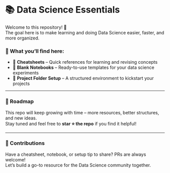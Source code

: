 # 📚 Data Science Essentials

Welcome to this repository! 🎉  
The goal here is to make learning and doing Data Science easier, faster, and more organized.  

### 🚀 What you’ll find here:
- 📝 **Cheatsheets** – Quick references for learning and revising concepts  
- 📓 **Blank Notebooks** – Ready-to-use templates for your data science experiments  
- 📂 **Project Folder Setup** – A structured environment to kickstart your projects  

---

### 🔮 Roadmap
This repo will keep growing with time – more resources, better structures, and new ideas.  
Stay tuned and feel free to **star ⭐ the repo** if you find it helpful!  

---

### 🤝 Contributions
Have a cheatsheet, notebook, or setup tip to share? PRs are always welcome!  
Let’s build a go-to resource for the Data Science community together.
